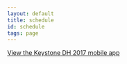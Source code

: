 ```yaml
---
layout: default
title: schedule
id: schedule
tags: page
---
```


<a id="sched-embed" data-sched-sidebar="no" href="http://keystonedh2017.sched.com/">View the Keystone DH 2017 mobile app</a><script type="text/javascript" src="http://keystonedh2017.sched.com/js/embed.js"></script>
